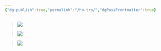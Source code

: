 ```yaml
---
{"dg-publish":true,"permalink":"/ho-tro/","dgPassFrontmatter":true}
---
```


> ![](https://i.imgur.com/16XdEBT.png)


> ![](https://i.imgur.com/YFCxWws.png)

> ![](https://i.imgur.com/oQyIiQn.png)


